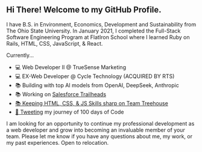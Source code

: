 <h2>Hi There! Welcome to my GitHub Profile.</h2>
<p>I have B.S. in Environment, Economics, Development and Sustainability from The Ohio State University. In January 2021, I completed the Full-Stack Software Engineering Program at FlatIron School where I learned Ruby on Rails, HTML, CSS, JavaScript, & React.</p>
<p>Currently...</p>
<ul>
  <li>💻 Web Developer II @ TrueSense Marketing </li>
    <li>💻 EX-Web Developer @ Cycle Technology (ACQUIRED BY RTS) </li>
  <li>📚 Building with top AI models from OpenAI, DeepSeek, Anthropic</li>
  <li>📚 Working on <a href="https://trailblazer.me/id/echristine">Salesforce Trailheads</li>
  <li>📚 Keeping HTML, CSS, & JS Skills sharp on Team Treehouse</li>
  <li>🐥 <a target ="_blank" href="https://twitter.com/ejc_dev"> Tweeting</a> my journey of 100 days of Code</li>
</ul>

<p>
  I am looking for an opportunity to continue my professional development as a web developer and grow into becoming an invaluable member of your team. Please let me know if you have any questions about me, my work, or my past experiences. Open to relocation.
 </p>
